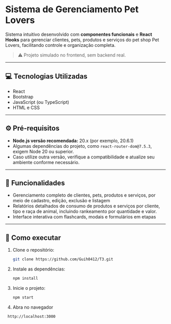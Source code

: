 # Sistema de Gerenciamento Pet Lovers

Sistema intuitivo desenvolvido com **componentes funcionais** e **React Hooks** para gerenciar clientes, pets, produtos e serviços do pet shop Pet Lovers, facilitando controle e organização completa.

> ⚠️ Projeto simulado no frontend, sem backend real.

---

## 💻 Tecnologias Utilizadas

- React  
- Bootstrap  
- JavaScript (ou TypeScript)  
- HTML e CSS  

---

## ⚙️ Pré-requisitos

- **Node.js versão recomendada:** 20.x (por exemplo, 20.6.1)  
- Algumas dependências do projeto, como `react-router-dom@7.5.3`, exigem Node 20 ou superior.  
- Caso utilize outra versão, verifique a compatibilidade e atualize seu ambiente conforme necessário.

---

## 🚀 Funcionalidades

- Gerenciamento completo de clientes, pets, produtos e serviços, por meio de cadastro, edição, exclusão e listagem
- Relatórios detalhados de consumo de produtos e serviços por cliente, tipo e raça de animal, incluindo rankeamento por quantidade e valor.
- Interface interativa com flashcards, modais e formulários em etapas  
  
---  

## 🧪 Como executar

1. Clone o repositório:
   ```bash
   git clone https://github.com/Guih0412/T3.git

2. Instale as dependências:
   ```bash
   npm install

3. Inicie o projeto:
   ```bash
   npm start

4. Abra no navegador
  ```bash
   http://localhost:3000
  
